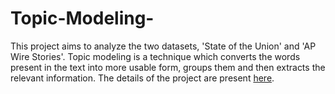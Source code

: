 # Topic-Modeling-
This project aims to analyze the two datasets, 'State of the Union' and 'AP Wire Stories'. Topic modeling is a technique which converts the words present in the text into more usable form, groups them and then extracts the relevant information. The details of the project are present [here](https://github.com/gurpreet-singh-5000/Topic-Modeling/blob/master/Report). 
